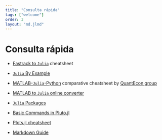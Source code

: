 ```yaml
---
title: "Consulta rápida"
tags: ["welcome"]
order: 3
layout: "md.jlmd"
---
```


# Consulta rápida

- [Fastrack to `Julia`](https://juliadocs.github.io/Julia-Cheat-Sheet/) cheatsheet

- [`Julia` By Example](https://juliabyexample.helpmanual.io/)

- [MATLAB-`Julia`-Python](https://cheatsheets.quantecon.org/) comparative cheatsheet by [QuantEcon group](https://quantecon.org) 
				
- [MATLAB to `Julia` online converter](https://lakras.github.io/matlab-to-julia/)

- [`Julia` Packages](https://juliapackages.com/packages?sort=stars)

- [Basic Commands in Pluto.jl](https://github.com/fonsp/Pluto.jl/wiki/%F0%9F%94%8E-Basic-Commands-in-Pluto)

- [Plots.jl cheatsheet](https://github.com/sswatson/cheatsheets/blob/master/plotsjl-cheatsheet.pdf)

- [Markdown Guide](https://www.markdownguide.org/)
